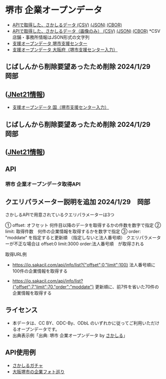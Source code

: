 # 堺市 企業オープンデータ

- [APIで取得した、さかしるデータ (CSV)](https://codeforosaka.github.io/sakai-biz-opendata/data/company_all.csv) [(JSON)](https://codeforosaka.github.io/sakai-biz-opendata/data/company_all.json)  [(CBOR)](https://codeforosaka.github.io/sakai-biz-opendata/data/company_all.cbor)
- [APIで取得した、さかしるデータ（画像のみ） (CSV)](https://codeforosaka.github.io/sakai-biz-opendata/data/company_images.csv) [(JSON)](https://codeforosaka.github.io/sakai-biz-opendata/data/company_images.json) [(CBOR)](https://codeforosaka.github.io/sakai-biz-opendata/data/company_images.cbor) *CSV 店舗・事務所情報はJSON形式の文字列
- [支援オープンデータ 堺市支援センター](https://io.sakacil.com/opendata/support.csv)
- [支援オープンデータ 大阪府（堺市支援センター入力）](https://io.sakacil.com/opendata/support_osaka.csv)
## じばしんから削除要望あったため削除 2024/1/29　岡部
## ([JNet21情報](https://code4fukui.github.io/JNet21/j-net21_covid19/27/270008.csv))
- [支援オープンデータ 国（堺市支援センター入力）](https://io.sakacil.com/opendata/support_japan.csv)
## じばしんから削除要望あったため削除 2024/1/29　岡部
## ([JNet21情報](https://code4fukui.github.io/JNet21/j-net21_support-list.csv))

## API

### 堺市 企業オープンデータ取得API
## クエリパラメーター説明を追加 2024/1/29　岡部
さかしるAPIで用意されているクエリパラメーターは3つ

① offset: オフセット 何件目以降のデータを取得するかの件数を数字で指定
② limit: 取得件数　何件の企業情報を取得するかを数字で指定
③ order: "moddate" を指定すると更新順 （指定しないと法人番号順）
クエリパラメーターが不正な場合は offset:0 limit:3000 order:法人番号順　が取得される

取得URL例
- https://io.sakacil.com/api/info/list?{"offset":0,"limit":100}
法人番号順に100件の企業情報を取得する

- https://io.sakacil.com/api/info/list?{"offset":7,"limit":70,"order":"moddate"}
更新順に、前7件を省いた70件の企業情報を取得する

## ライセンス

- 本データは、CC BY、ODC-By、ODbL のいずれかに従ってご利用いただけるオープンデータです。
- 出典表示例「出典: 堺市 企業オープンデータ by [さかしる](https://sakacil.com/)」

## API使用例

- [さかしるガチャ](https://codeforosaka.github.io/sakai-biz-opendata-sample-app/)
- [大阪堺市の企業フォト巡り](https://code4fukui.github.io/bizmegly/sakai.html)
